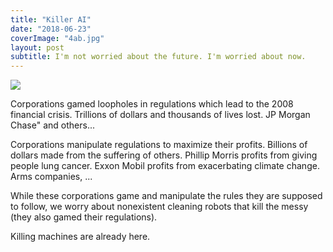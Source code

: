 ```yaml
---
title: "Killer AI"
date: "2018-06-23"
coverImage: "4ab.jpg"
layout: post
subtitle: I'm not worried about the future. I'm worried about now.
---
```


![]({{site.baseurl}}/assets/killer-ai-and-regulations/{{page.coverImage}})

Corporations gamed loopholes in regulations which lead to the 2008 financial crisis. Trillions of dollars and thousands of lives lost. JP Morgan Chase" and others...

Corporations manipulate regulations to maximize their profits. Billions of dollars made from the suffering of others. Phillip Morris profits from giving people lung cancer. Exxon Mobil profits from exacerbating climate change. Arms companies, ...

While these corporations game and manipulate the rules they are supposed to follow, we worry about nonexistent cleaning robots that kill the messy (they also gamed their regulations).

Killing machines are already here.
